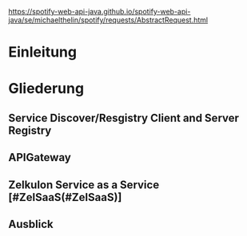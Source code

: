 https://spotify-web-api-java.github.io/spotify-web-api-java/se/michaelthelin/spotify/requests/AbstractRequest.html

# Einleitung

# Gliederung

## Service Discover/Resgistry Client and Server Registry

## APIGateway

## Zelkulon Service as a Service [#ZelSaaS(#ZelSaaS)]

## Ausblick


